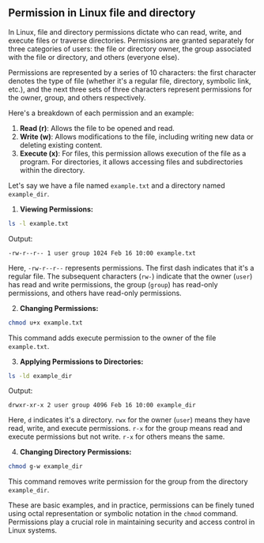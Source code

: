 ## Permission in Linux file and directory

In Linux, file and directory permissions dictate who can read, write, and execute files or traverse directories. Permissions are granted separately for three categories of users: the file or directory owner, the group associated with the file or directory, and others (everyone else). 

Permissions are represented by a series of 10 characters: the first character denotes the type of file (whether it's a regular file, directory, symbolic link, etc.), and the next three sets of three characters represent permissions for the owner, group, and others respectively.

Here's a breakdown of each permission and an example:

1. **Read (r)**: Allows the file to be opened and read.
2. **Write (w)**: Allows modifications to the file, including writing new data or deleting existing content.
3. **Execute (x)**: For files, this permission allows execution of the file as a program. For directories, it allows accessing files and subdirectories within the directory.

Let's say we have a file named `example.txt` and a directory named `example_dir`.

1. **Viewing Permissions:**
```bash
ls -l example.txt
```
Output:
```
-rw-r--r-- 1 user group 1024 Feb 16 10:00 example.txt
```
Here, `-rw-r--r--` represents permissions. The first dash indicates that it's a regular file. The subsequent characters (`rw-`) indicate that the owner (`user`) has read and write permissions, the group (`group`) has read-only permissions, and others have read-only permissions.

2. **Changing Permissions:**
```bash
chmod u+x example.txt
```
This command adds execute permission to the owner of the file `example.txt`.

3. **Applying Permissions to Directories:**
```bash
ls -ld example_dir
```
Output:
```
drwxr-xr-x 2 user group 4096 Feb 16 10:00 example_dir
```
Here, `d` indicates it's a directory. `rwx` for the owner (`user`) means they have read, write, and execute permissions. `r-x` for the group means read and execute permissions but not write. `r-x` for others means the same.

4. **Changing Directory Permissions:**
```bash
chmod g-w example_dir
```
This command removes write permission for the group from the directory `example_dir`.

These are basic examples, and in practice, permissions can be finely tuned using octal representation or symbolic notation in the `chmod` command. Permissions play a crucial role in maintaining security and access control in Linux systems.